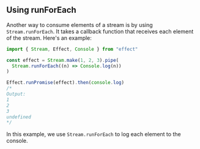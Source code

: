 ## Using runForEach

Another way to consume elements of a stream is by using `Stream.runForEach`. It takes a callback function that receives each element of the stream. Here's an example:

```ts twoslash
import { Stream, Effect, Console } from "effect"

const effect = Stream.make(1, 2, 3).pipe(
  Stream.runForEach((n) => Console.log(n))
)

Effect.runPromise(effect).then(console.log)
/*
Output:
1
2
3
undefined
*/
```

In this example, we use `Stream.runForEach` to log each element to the console.
